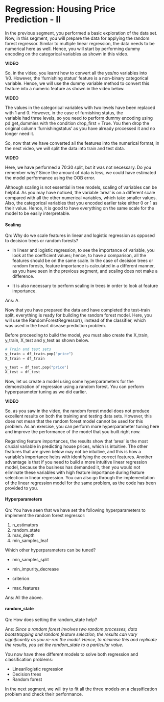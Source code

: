 # Regression: Housing Price Prediction - II

In the previous segment, you performed a basic exploration of the data set. Now, in this segment, you will prepare the data for applying the random forest regressor. Similar to multiple linear regression, the data needs to be numerical here as well. Hence, you will start by performing dummy encoding on the categorical variables as shown in this video.

**VIDEO**

So, in the video, you learnt how to convert all the yes/no variables into 1/0. However, the ‘furnishing status’ feature is a non-binary categorical variable. Hence, we will use the dummy variable method to convert this feature into a numeric feature as shown in the video below.

**VIDEO**

The values in the categorical variables with two levels have been replaced with 1 and 0. However, in the case of furnishing status, the variable had three levels, so you need to perform dummy encoding using pd.get_dummies with the condition drop_first = True. You then drop the original column ‘furnishingstatus’ as you have already processed it and no longer need it.

So, now that we have converted all the features into the numerical format, in the next video, we will split the data into train and test data.

**VIDEO**

Here, we have performed a 70:30 split, but it was not necessary. Do you remember why? Since the amount of data is less, we could have estimated the model performance using the OOB error.

Although scaling is not essential in tree models, scaling of variables can be helpful. As you may have noticed, the variable ‘area’ is on a different scale compared with all the other numerical variables, which take smaller values. Also, the categorical variables that you encoded earlier take either 0 or 1 as their value. Hence, it is good to have everything on the same scale for the model to be easily interpretable.

#### Scaling

Qn: Why do we scale features in linear and logistic regression as opposed to decision trees or random forests?

- In linear and logistic regression, to see the importance of variable, you look at the coefficient values; hence, to have a comparison, all the features should be on the same scale. In the case of decision trees or random forests, feature importance is calculated in a different manner, as you have seen in the previous segment, and scaling does not make a difference.

- It is also necessary to perform scaling in trees in order to look at feature importance.

Ans: A.

Now that you have prepared the data and have completed the test–train split, everything is ready for building the random forest model. Here, you will use the RandomForestRegressor(), instead of the classifier, which was used in the heart disease prediction problem. 

Before proceeding to build the model, you must also create the X_train, y_train, X_test and y_test as shown below.

```python
# Train and test sets
y_train = df_train.pop("price")
X_train = df_train

y_test = df_test.pop("price")
X_test = df_test
```

Now, let us create a model using some hyperparameters for the demonstration of regression using a random forest. You can perform hyperparameter tuning as we did earlier.

**VIDEO**

So, as you saw in the video, the random forest model does not produce excellent results on both the training and testing data sets. However, this does not mean that the random forest model cannot be used for this problem. As an exercise, you can perform more hyperparameter tuning here and improve the performance of the model that you built right now.

Regarding feature importances, the results show that ‘area’ is the most crucial variable in predicting house prices, which is intuitive. The other features that are given below may not be intuitive, and this is how a variable’s importance helps with identifying the correct features. Another advantage is that if you need to build a more intuitive linear regression model, because the business has demanded it, then you would not eliminate these variables with high feature importance during feature selection in linear regression. You can also go through the implementation of the linear regression model for the same problem, as the code has been provided to you.

#### Hyperparameters

Qn: You have seen that we have set the following hyperparameters to implement the random forest regressor:

1.  n_estimators
2.  random_state
3.  max_depth
4.  min_samples_leaf

Which other hyperparameters can be tuned?

- min_samples_split

- min_impurity_decrease

- criterion

- max_features

Ans:  All the above.

#### random_state

Qn: How does setting the random_state help?

Ans: *Since a random forest involves two random processes, data bootstrapping and random feature selection, the results can vary significantly as you re-run the model. Hence, to minimise this and replicate the results, you set the random_state to a particular value.*

You now have three different models to solve both regression and classification problems:

-   Linear/logistic regression
-   Decision trees
-   Random forest

In the next segment, we will try to fit all the three models on a classification problem and check their performance.